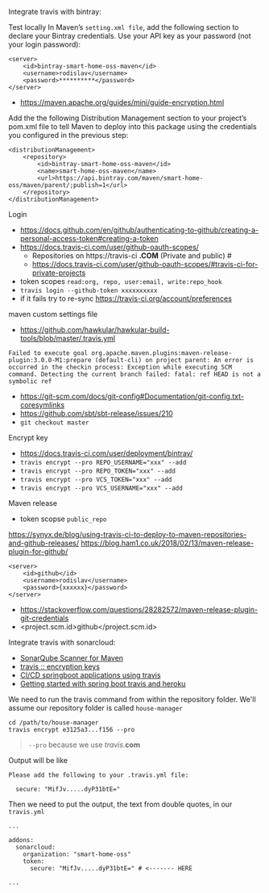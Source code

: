 Integrate travis with bintray:

Test locally
In Maven’s `setting.xml file`, add the following section to declare your Bintray credentials. Use your API key as your password (not your login password):

    <server>
        <id>bintray-smart-home-oss-maven</id>
        <username>rodislav</username>
        <password>**********</password>
    </server>

- https://maven.apache.org/guides/mini/guide-encryption.html

Add the the following Distribution Management section to your project’s pom.xml file to tell Maven to deploy into this package using the credentials you configured in the previous step:

    <distributionManagement>
        <repository>
            <id>bintray-smart-home-oss-maven</id>
            <name>smart-home-oss-maven</name>
            <url>https://api.bintray.com/maven/smart-home-oss/maven/parent/;publish=1</url>
        </repository>
    </distributionManagement>

Login
- https://docs.github.com/en/github/authenticating-to-github/creating-a-personal-access-token#creating-a-token
- https://docs.travis-ci.com/user/github-oauth-scopes/
    - Repositories on https://travis-ci **.COM** (Private and public) #
    - https://docs.travis-ci.com/user/github-oauth-scopes/#travis-ci-for-private-projects
- token scopes `read:org, repo, user:email, write:repo_hook`
- `travis login --github-token xxxxxxxxxx`
- if it fails try to re-sync https://travis-ci.org/account/preferences

maven custom settings file
- https://github.com/hawkular/hawkular-build-tools/blob/master/.travis.yml

`Failed to execute goal org.apache.maven.plugins:maven-release-plugin:3.0.0-M1:prepare (default-cli) on project parent: An error is occurred in the checkin process: Exception while executing SCM command. Detecting the current branch failed: fatal: ref HEAD is not a symbolic ref`
- https://git-scm.com/docs/git-config#Documentation/git-config.txt-coresymlinks
- https://github.com/sbt/sbt-release/issues/210
- `git checkout master`

Encrypt key
- https://docs.travis-ci.com/user/deployment/bintray/
- `travis encrypt --pro REPO_USERNAME="xxx" --add`
- `travis encrypt --pro REPO_TOKEN="xxx" --add`
- `travis encrypt --pro VCS_TOKEN="xxx" --add`
- `travis encrypt --pro VCS_USERNAME="xxx" --add`


Maven release 
- token scopse `public_repo`

https://synyx.de/blog/using-travis-ci-to-deploy-to-maven-repositories-and-github-releases/
https://blog.ham1.co.uk/2018/02/13/maven-release-plugin-for-github/

    <server>
        <id>github</id>
        <username>rodislav</username>
        <password>{xxxxxx}</password>
    </server>

- https://stackoverflow.com/questions/28282572/maven-release-plugin-git-credentials
- <project.scm.id>github</project.scm.id>

Integrate travis with sonarcloud:
- [SonarQube Scanner for Maven ](https://docs.travis-ci.com/user/sonarcloud/#sonarqube-scanner-for-maven)
- [travis :: encryption keys](https://docs.travis-ci.com/user/encryption-keys/)
- [CI/CD springboot applications using travis](https://sivalabs.in/2018/01/ci-cd-springboot-applications-using-travis-ci/)
- [Getting started with spring boot travis and heroku](https://medium.com/@felippepuhle/getting-started-with-spring-boot-travis-and-heroku-4562a723fd0e)

We need to run the travis command from within the repository folder. 
We'll assume our repository folder is called `house-manager`

```shell script
cd /path/to/house-manager
travis encrypt e3125a3...f156 --pro
```

> `--pro` because we use _travis_.__com__ 

Output will be like
```shell script
Please add the following to your .travis.yml file:

  secure: "MifJv.....dyP31btE="
```

Then we need to put the output, the text from double quotes, in our `travis.yml`

```shell script
...

addons:
  sonarcloud:
    organization: "smart-home-oss"
    token:
      secure: "MifJv.....dyP31btE=" # <------- HERE

...
```
